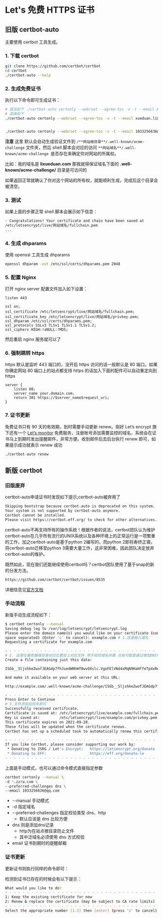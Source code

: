 # Let's 免费 HTTPS 证书

## 旧版 certbot-auto

主要使用 certbot 工具生成。

### 1. 下载 certbot

```sh
git clone https://github.com/certbot/certbot
cd certbot
./certbot-auto --help
```



### 2. 生成免费证书

执行以下命令即可生成证书：

```sh
# 语法如下 ./certbot-auto certonly --webroot --agree-tos -v -t --email 邮箱地址 -w 网站根目录 -d 网站域名
# 具体如下
./certbot-auto certonly --webroot --agree-tos -v -t --email xueduan.li@gmail.com -w /usr/local/projects/blog/html -d lixueduan.com


./certbot-auto certonly --webroot --agree-tos -v -t --email 1033256636@qq.com -w /usr/local/projects/html -d zzra.com
```

**注意** 这里 默认会自动生成验证文件到 `/**网站根目录**/.well-known/acme-challenge` 文件夹，然后 shell 脚本会对应的访问 `**网站域名**/.well-known/acme-challenge `是否存在来确定你对网站的所属权。

比如：我的域名是 **lixueduan.com** 那我就得保证域名下面的 **.well-known/acme-challenge/** 目录是可访问的

如果返回正常就确认了你对这个网站的所有权，就能顺利生成，完成后这个目录会被清空。

### 3. 测试

如果上面的步骤正常 shell 脚本会展示如下信息：

```sh
- Congratulations! Your certificate and chain have been saved at
/etc/letsencrypt/live/网站域名/fullchain.pem
...
```



### 4. 生成 dhparams

使用 openssl 工具生成 dhparams

```bash
openssl dhparam -out /etc/ssl/certs/dhparams.pem 2048
```

### 5. 配置 Nginx

打开 nginx server 配置文件加入如下设置：

```nginx
listen 443

ssl on;
ssl_certificate /etc/letsencrypt/live/网站域名/fullchain.pem;
ssl_certificate_key /etc/letsencrypt/live/网站域名/privkey.pem;
ssl_dhparam /etc/ssl/certs/dhparams.pem;
ssl_protocols SSLv3 TLSv1 TLSv1.1 TLSv1.2;
ssl_ciphers HIGH:!aNULL:!MD5;
```

然后重启 nginx 服务就可以了

### 6. 强制跳转 https

https 默认是监听 443 端口的，没开启 https 访问的话一般默认是 80 端口。如果你确定网站 80 端口上的站点都支持 https 的话加入下面的配件可以自动重定向到 https

```nginx
server {
    listen 80;
    server_name your.domain.com;
    return 301 https://$server_name$request_uri;
}
```

### 7. 证书更新

免费证书只有 90 天的有效期，到时需要手动更新 renew。刚好 Let’s encrypt 旗下还有一个 [Let’s monitor](https://letsmonitor.org/) 免费服务，注册账号添加需要监控的域名，系统会在证书马上到期时发出提醒邮件，非常方便。收到邮件后去后台执行 renew 即可，如果提示成功就表示 renew 成功

```bash
./certbot-auto renew
```





## 新版 certbot

### 旧版废弃

certbot-auto申请证书时发现如下提示;certbot-auto被弃用了

```sh
Skipping bootstrap because certbot-auto is deprecated on this system.
Your system is not supported by certbot-auto anymore.
Certbot cannot be installed.
Please visit https://certbot.eff.org/ to check for other alternatives.
```

certbot-auto不再支持所有的操作系统！根据作者的说法，certbot团队认为维护certbot-auto在几乎所有流行的UNIX系统以及各种环境上的正常运行是一项繁重的工作，加之certbot-auto是基于python 2编写的，而python 2即将寿终正寝，将certbot-auto迁移至python 3需要大量工作，这非常困难，因此团队决定放弃certbot-auto的维护。

既然如此，现在我们还能继续使用certbot吗？certbot团队使用了基于snap的新的分发方法。

```sh
https://github.com/certbot/certbot/issues/8535
```



详细信息见[官方文档](https://certbot.eff.org/docs/using.html)

### 手动流程

新版手动生成流程如下：

```sh
$ certbot certonly --manual
Saving debug log to /var/log/letsencrypt/letsencrypt.log
Please enter the domain name(s) you would like on your certificate (comma and/or
space separated) (Enter 'c' to cancel): example.com # 1.这里输入域名
Requesting a certificate for example.com

- - - - - - - - - - - - - - - - - - - - - - - - - - - - - - - - - - - - - - - -
# 2. 这里在服务器根目录对应位置加上对应文件 用于校验域名所属 也有可能是通过增加DNS解析方式验证
Create a file containing just this data:

ISGb__SljshkeZwofJEAGdp7fhJuedWNhWf0wvOXslc.VgoFElVNd4xMqN9HaHffeTp4xRept_XUAcM8j2gllX0

And make it available on your web server at this URL:

http://example.com/.well-known/acme-challenge/ISGb__SljshkeZwofJEAGdp7fhJuedWNhWf0wvOXslc

- - - - - - - - - - - - - - - - - - - - - - - - - - - - - - - - - - - - - - - -
Press Enter to Continue
# 3.文件添加后回车即可
Successfully received certificate.
Certificate is saved at: /etc/letsencrypt/live/example.com/fullchain.pem
Key is saved at:         /etc/letsencrypt/live/example.com/privkey.pem
This certificate expires on 2021-09-28.
These files will be updated when the certificate renews.
Certbot has set up a scheduled task to automatically renew this certificate in the background.

- - - - - - - - - - - - - - - - - - - - - - - - - - - - - - - - - - - - - - - -
If you like Certbot, please consider supporting our work by:
 * Donating to ISRG / Let's Encrypt:   https://letsencrypt.org/donate
 * Donating to EFF:                    https://eff.org/donate-le
- - - - - - - - - - - - - - - - - - - - - - - - - - - - - - - - - - - - - - - -
```



上面是手动模式，也可以通过命令模式直接指定参数

```sh
certbot certonly --manual \
-d *.zzra.com \
--preferred-challenges dns \
--email 1033256636@qq.com
```



* --manual 手动模式
* -d 指定域名
* --preferred-challenges 指定校验类型 dns、http
  *  默认应该是 dns 比较方便
* dns 则是添加dns记录
  * http为在站点根目录防止文件
  * 其中泛域名必须使用 dns 方式校验
* email 证书到期时的提醒邮箱



### 证书更新

更新证书则执行同样的命令即可：

检测到证书已存在的时候会有以下提示：

```sh
What would you like to do?
- - - - - - - - - - - - - - - - - - - - - - - - - - - - - - - - - - - - - - - -
1: Keep the existing certificate for now
2: Renew & replace the certificate (may be subject to CA rate limits)
- - - - - - - - - - - - - - - - - - - - - - - - - - - - - - - - - - - - - - - -
Select the appropriate number [1-2] then [enter] (press 'c' to cancel): 

```




